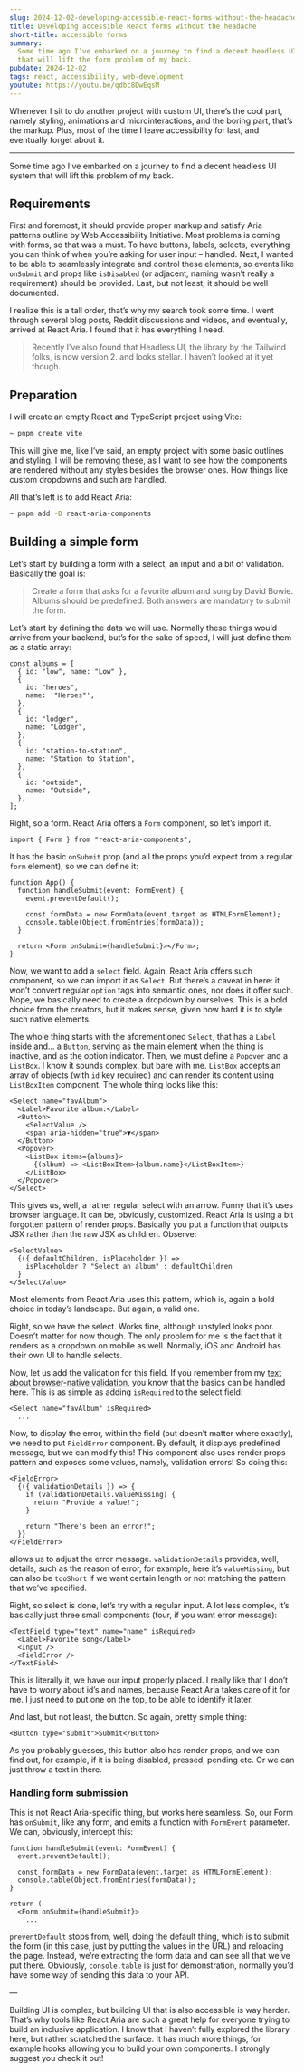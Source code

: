 ```yaml
---
slug: 2024-12-02-developing-accessible-react-forms-without-the-headache
title: Developing accessible React forms without the headache
short-title: accessible forms
summary:
  Some time ago I’ve embarked on a journey to find a decent headless UI system
  that will lift the form problem of my back.
pubdate: 2024-12-02
tags: react, accessibility, web-development
youtube: https://youtu.be/qdbc8DwEqsM
---
```


Whenever I sit to do another project with custom UI, there’s the cool part,
namely styling, animations and microinteractions, and the boring part, that’s
the markup. Plus, most of the time I leave accessibility for last, and
eventually forget about it.

---

Some time ago I’ve embarked on a journey to find a decent headless UI system
that will lift this problem of my back.

## Requirements

First and foremost, it should provide proper markup and satisfy Aria patterns
outline by Web Accessibility Initiative. Most problems is coming with forms, so
that was a must. To have buttons, labels, selects, everything you can think of
when you’re asking for user input – handled. Next, I wanted to be able to
seamlessly integrate and control these elements, so events like `onSubmit` and
props like `isDisabled` (or adjacent, naming wasn’t really a requirement) should
be provided. Last, but not least, it should be well documented.

I realize this is a tall order, that’s why my search took some time. I went
through several blog posts, Reddit discussions and videos, and eventually,
arrived at React Aria. I found that it has everything I need.

> Recently I’ve also found that Headless UI, the library by the Tailwind folks,
> is now version 2. and looks stellar. I haven’t looked at it yet though.

## Preparation

I will create an empty React and TypeScript project using Vite:

```bash
~ pnpm create vite
```

This will give me, like I’ve said, an empty project with some basic outlines and
styling. I will be removing these, as I want to see how the components are
rendered without any styles besides the browser ones. How things like custom
dropdowns and such are handled.

All that’s left is to add React Aria:

```bash
~ pnpm add -D react-aria-components
```

## Building a simple form

Let’s start by building a form with a select, an input and a bit of validation.
Basically the goal is:

> Create a form that asks for a favorite album and song by David Bowie. Albums
> should be predefined. Both answers are mandatory to submit the form.

Let’s start by defining the data we will use. Normally these things would arrive
from your backend, but’s for the sake of speed, I will just define them as a
static array:

```tsx
const albums = [
  { id: "low", name: "Low" },
  {
    id: "heroes",
    name: '"Heroes"',
  },
  {
    id: "lodger",
    name: "Lodger",
  },
  {
    id: "station-to-station",
    name: "Station to Station",
  },
  {
    id: "outside",
    name: "Outside",
  },
];
```

Right, so a form. React Aria offers a `Form` component, so let’s import it.

```tsx
import { Form } from "react-aria-components";
```

It has the basic `onSubmit` prop (and all the props you’d expect from a regular
`form` element), so we can define it:

```tsx
function App() {
  function handleSubmit(event: FormEvent) {
    event.preventDefault();

    const formData = new FormData(event.target as HTMLFormElement);
    console.table(Object.fromEntries(formData));
  }

  return <Form onSubmit={handleSubmit}></Form>;
}
```

Now, we want to add a `select` field. Again, React Aria offers such component,
so we can import it as `Select`. But there’s a caveat in here: it won’t convert
regular `option` tags into semantic ones, nor does it offer such. Nope, we
basically need to create a dropdown by ourselves. This is a bold choice from the
creators, but it makes sense, given how hard it is to style such native
elements.

The whole thing starts with the aforementioned `Select`, that has a `Label`
inside and… a `Button`, serving as the main element when the thing is inactive,
and as the option indicator. Then, we must define a `Popover` and a `ListBox`. I
know it sounds complex, but bare with me. `ListBox` accepts an array of objects
(with `id` key required) and can render its content using `ListBoxItem`
component. The whole thing looks like this:

```tsx
<Select name="favAlbum">
  <Label>Favorite album:</Label>
  <Button>
    <SelectValue />
    <span aria-hidden="true">▼</span>
  </Button>
  <Popover>
    <ListBox items={albums}>
      {(album) => <ListBoxItem>{album.name}</ListBoxItem>}
    </ListBox>
  </Popover>
</Select>
```

This gives us, well, a rather regular select with an arrow. Funny that it’s uses
browser language. It can be, obviously, customized. React Aria is using a bit
forgotten pattern of render props. Basically you put a function that outputs JSX
rather than the raw JSX as children. Observe:

```tsx
<SelectValue>
  {({ defaultChildren, isPlaceholder }) =>
    isPlaceholder ? "Select an album" : defaultChildren
  }
</SelectValue>
```

Most elements from React Aria uses this pattern, which is, again a bold choice
in today’s landscape. But again, a valid one.

Right, so we have the select. Works fine, although unstyled looks poor. Doesn’t
matter for now though. The only problem for me is the fact that it renders as a
dropdown on mobile as well. Normally, iOS and Android has their own UI to handle
selects.

Now, let us add the validation for this field. If you remember from my
[text about browser-native validation](https://buszewski.studio/writings/2024-10-14-form-validation-in-the-browser/),
you know that the basics can be handled here. This is as simple as adding
`isRequired` to the select field:

```tsx
<Select name="favAlbum" isRequired>
  ...
```

Now, to display the error, within the field (but doesn’t matter where exactly),
we need to put `FieldError` component. By default, it displays predefined
message, but we can modify this! This component also uses render props pattern
and exposes some values, namely, validation errors! So doing this:

```tsx
<FieldError>
  {({ validationDetails }) => {
    if (validationDetails.valueMissing) {
      return "Provide a value!";
    }

    return "There's been an error!";
  }}
</FieldError>
```

allows us to adjust the error message. `validationDetails` provides, well,
details, such as the reason of error, for example, here it’s `valueMissing`, but
can also be `tooShort` if we want certain length or not matching the pattern
that we’ve specified.

Right, so select is done, let’s try with a regular input. A lot less complex,
it’s basically just three small components (four, if you want error message):

```tsx
<TextField type="text" name="name" isRequired>
  <Label>Favorite song</Label>
  <Input />
  <FieldError />
</TextField>
```

This is literally it, we have our input properly placed. I really like that I
don’t have to worry about id’s and names, because React Aria takes care of it
for me. I just need to put one on the top, to be able to identify it later.

And last, but not least, the button. So again, pretty simple thing:

```tsx
<Button type="submit">Submit</Button>
```

As you probably guesses, this button also has render props, and we can find out,
for example, if it is being disabled, pressed, pending etc. Or we can just throw
a text in there.

### Handling form submission

This is not React Aria-specific thing, but works here seamless. So, our Form has
`onSubmit`, like any form, and emits a function with `FormEvent` parameter. We
can, obviously, intercept this:

```tsx
function handleSubmit(event: FormEvent) {
  event.preventDefault();

  const formData = new FormData(event.target as HTMLFormElement);
  console.table(Object.fromEntries(formData));
}

return (
  <Form onSubmit={handleSubmit}>
    ...
```

`preventDefault` stops from, well, doing the default thing, which is to submit
the form (in this case, just by putting the values in the URL) and reloading the
page. Instead, we’re extracting the form data and can see all that we’ve put
there. Obviously, `console.table` is just for demonstration, normally you’d have
some way of sending this data to your API.

—

Building UI is complex, but building UI that is also accessible is way harder.
That’s why tools like React Aria are such a great help for everyone trying to
build an inclusive application. I know that I haven’t fully explored the library
here, but rather scratched the surface. It has much more things, for example
hooks allowing you to build your own components. I strongly suggest you check it
out!
